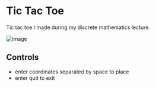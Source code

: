 # Tic Tac Toe
Tic tac toe I made during my discrete mathematics lecture.

![image](https://user-images.githubusercontent.com/46282097/196502291-f2d3b3b5-20d2-4c93-8f25-b0e33a4a06bf.png)

## Controls
- enter coordinates separated by space to place
- enter quit to exit
